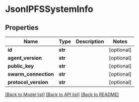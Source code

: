 # JsonIPFSSystemInfo


## Properties
Name | Type | Description | Notes
------------ | ------------- | ------------- | -------------
**id** | **str** |  | [optional] 
**agent_version** | **str** |  | [optional] 
**public_key** | **str** |  | [optional] 
**swarm_connection** | **str** |  | [optional] 
**protocol_version** | **str** |  | [optional] 

[[Back to Model list]](../README.md#documentation-for-models) [[Back to API list]](../README.md#documentation-for-api-endpoints) [[Back to README]](../README.md)


